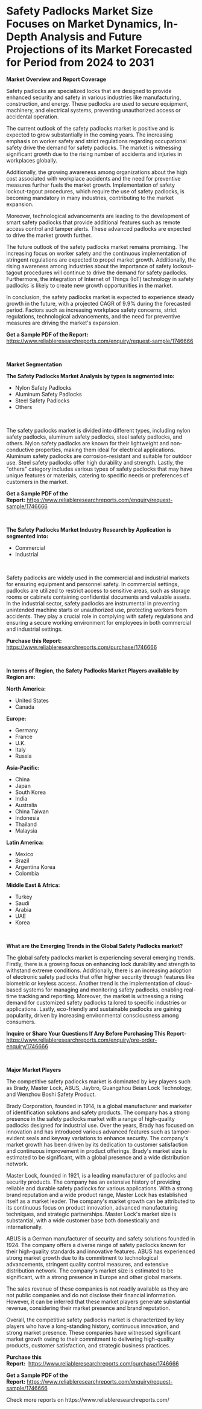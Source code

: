 <p><h1>Safety Padlocks Market Size Focuses on Market Dynamics, In-Depth Analysis and Future Projections of its Market Forecasted for Period from 2024 to 2031</h1></p><p><strong>Market Overview and Report Coverage</strong></p>
<p><p>Safety padlocks are specialized locks that are designed to provide enhanced security and safety in various industries like manufacturing, construction, and energy. These padlocks are used to secure equipment, machinery, and electrical systems, preventing unauthorized access or accidental operation.</p><p>The current outlook of the safety padlocks market is positive and is expected to grow substantially in the coming years. The increasing emphasis on worker safety and strict regulations regarding occupational safety drive the demand for safety padlocks. The market is witnessing significant growth due to the rising number of accidents and injuries in workplaces globally.</p><p>Additionally, the growing awareness among organizations about the high cost associated with workplace accidents and the need for preventive measures further fuels the market growth. Implementation of safety lockout-tagout procedures, which require the use of safety padlocks, is becoming mandatory in many industries, contributing to the market expansion.</p><p>Moreover, technological advancements are leading to the development of smart safety padlocks that provide additional features such as remote access control and tamper alerts. These advanced padlocks are expected to drive the market growth further.</p><p>The future outlook of the safety padlocks market remains promising. The increasing focus on worker safety and the continuous implementation of stringent regulations are expected to propel market growth. Additionally, the rising awareness among industries about the importance of safety lockout-tagout procedures will continue to drive the demand for safety padlocks. Furthermore, the integration of Internet of Things (IoT) technology in safety padlocks is likely to create new growth opportunities in the market.</p><p>In conclusion, the safety padlocks market is expected to experience steady growth in the future, with a projected CAGR of 9.9% during the forecasted period. Factors such as increasing workplace safety concerns, strict regulations, technological advancements, and the need for preventive measures are driving the market's expansion.</p></p>
<p><strong>Get a Sample PDF of the Report:</strong> <a href="https://www.reliableresearchreports.com/enquiry/request-sample/1746666">https://www.reliableresearchreports.com/enquiry/request-sample/1746666</a></p>
<p>&nbsp;</p>
<p><strong>Market Segmentation</strong></p>
<p><strong>The Safety Padlocks Market Analysis by types is segmented into:</strong></p>
<p><ul><li>Nylon Safety Padlocks</li><li>Aluminum Safety Padlocks</li><li>Steel Safety Padlocks</li><li>Others</li></ul></p>
<p>&nbsp;</p>
<p><p>The safety padlocks market is divided into different types, including nylon safety padlocks, aluminum safety padlocks, steel safety padlocks, and others. Nylon safety padlocks are known for their lightweight and non-conductive properties, making them ideal for electrical applications. Aluminum safety padlocks are corrosion-resistant and suitable for outdoor use. Steel safety padlocks offer high durability and strength. Lastly, the "others" category includes various types of safety padlocks that may have unique features or materials, catering to specific needs or preferences of customers in the market.</p></p>
<p><strong>Get a Sample PDF of the Report:</strong>&nbsp;<a href="https://www.reliableresearchreports.com/enquiry/request-sample/1746666">https://www.reliableresearchreports.com/enquiry/request-sample/1746666</a></p>
<p>&nbsp;</p>
<p><strong>The Safety Padlocks Market Industry Research by Application is segmented into:</strong></p>
<p><ul><li>Commercial</li><li>Industrial</li></ul></p>
<p>&nbsp;</p>
<p><p>Safety padlocks are widely used in the commercial and industrial markets for ensuring equipment and personnel safety. In commercial settings, padlocks are utilized to restrict access to sensitive areas, such as storage rooms or cabinets containing confidential documents and valuable assets. In the industrial sector, safety padlocks are instrumental in preventing unintended machine starts or unauthorized use, protecting workers from accidents. They play a crucial role in complying with safety regulations and ensuring a secure working environment for employees in both commercial and industrial settings.</p></p>
<p><strong>Purchase this Report:</strong>&nbsp; <a href="https://www.reliableresearchreports.com/purchase/1746666">https://www.reliableresearchreports.com/purchase/1746666</a></p>
<p>&nbsp;</p>
<p><strong>In terms of Region, the Safety Padlocks Market Players available by Region are:</strong></p>
<p>
    <p> <strong> North America: </strong>
        <ul>
            <li>United States</li>
            <li>Canada</li>
        </ul>
        </p> 
    <p> <strong> Europe: </strong>
        <ul>
            <li>Germany</li>
            <li>France</li>
            <li>U.K.</li>
            <li>Italy</li>
            <li>Russia</li>
        </ul>
        </p> 
    <p> <strong> Asia-Pacific: </strong>
        <ul>
            <li>China</li>
            <li>Japan</li>
            <li>South Korea</li>
            <li>India</li>
            <li>Australia</li>
            <li>China Taiwan</li>
            <li>Indonesia</li>
            <li>Thailand</li>
            <li>Malaysia</li>
        </ul>
        </p> 
    <p> <strong> Latin America: </strong>
        <ul>
            <li>Mexico</li>
            <li>Brazil</li>
            <li>Argentina Korea</li>
            <li>Colombia</li>
        </ul>
        </p> 
    <p> <strong> Middle East & Africa: </strong>
        <ul>
            <li>Turkey</li>
            <li>Saudi</li>
            <li>Arabia</li>
            <li>UAE</li>
            <li>Korea</li>
        </ul>
    </p>
    </p>
<p>&nbsp;</p>
<p><strong>What are the Emerging Trends in the Global Safety Padlocks market?</strong></p>
<p><p>The global safety padlocks market is experiencing several emerging trends. Firstly, there is a growing focus on enhancing lock durability and strength to withstand extreme conditions. Additionally, there is an increasing adoption of electronic safety padlocks that offer higher security through features like biometric or keyless access. Another trend is the implementation of cloud-based systems for managing and monitoring safety padlocks, enabling real-time tracking and reporting. Moreover, the market is witnessing a rising demand for customized safety padlocks tailored to specific industries or applications. Lastly, eco-friendly and sustainable padlocks are gaining popularity, driven by increasing environmental consciousness among consumers.</p></p>
<p><strong>Inquire or Share Your Questions If Any Before Purchasing This Report</strong>- <a href="https://www.reliableresearchreports.com/enquiry/pre-order-enquiry/1746666">https://www.reliableresearchreports.com/enquiry/pre-order-enquiry/1746666</a></p>
<p>&nbsp;</p>
<p><strong>Major Market Players</strong></p>
<p><p>The competitive safety padlocks market is dominated by key players such as Brady, Master Lock, ABUS, Jaybro, Guangzhou Beian Lock Technology, and Wenzhou Boshi Safety Product. </p><p>Brady Corporation, founded in 1914, is a global manufacturer and marketer of identification solutions and safety products. The company has a strong presence in the safety padlocks market with a range of high-quality padlocks designed for industrial use. Over the years, Brady has focused on innovation and has introduced various advanced features such as tamper-evident seals and keyway variations to enhance security. The company's market growth has been driven by its dedication to customer satisfaction and continuous improvement in product offerings. Brady's market size is estimated to be significant, with a global presence and a wide distribution network.</p><p>Master Lock, founded in 1921, is a leading manufacturer of padlocks and security products. The company has an extensive history of providing reliable and durable safety padlocks for various applications. With a strong brand reputation and a wide product range, Master Lock has established itself as a market leader. The company's market growth can be attributed to its continuous focus on product innovation, advanced manufacturing techniques, and strategic partnerships. Master Lock's market size is substantial, with a wide customer base both domestically and internationally.</p><p>ABUS is a German manufacturer of security and safety solutions founded in 1924. The company offers a diverse range of safety padlocks known for their high-quality standards and innovative features. ABUS has experienced strong market growth due to its commitment to technological advancements, stringent quality control measures, and extensive distribution network. The company's market size is estimated to be significant, with a strong presence in Europe and other global markets.</p><p>The sales revenue of these companies is not readily available as they are not public companies and do not disclose their financial information. However, it can be inferred that these market players generate substantial revenue, considering their market presence and brand reputation.</p><p>Overall, the competitive safety padlocks market is characterized by key players who have a long-standing history, continuous innovation, and strong market presence. These companies have witnessed significant market growth owing to their commitment to delivering high-quality products, customer satisfaction, and strategic business practices.</p></p>
<p><strong>Purchase this Report:</strong>&nbsp;&nbsp;<a href="https://www.reliableresearchreports.com/purchase/1746666">https://www.reliableresearchreports.com/purchase/1746666</a></p>
<p></p>
<p><strong>Get a Sample PDF of the Report:</strong>&nbsp;<a href="https://www.reliableresearchreports.com/enquiry/request-sample/1746666">https://www.reliableresearchreports.com/enquiry/request-sample/1746666</a></p>
<p>Check more reports on https://www.reliableresearchreports.com/</p>